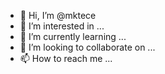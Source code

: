 - 👋 Hi, I’m @mktece
- 👀 I’m interested in ...
- 🌱 I’m currently learning ...
- 💞️ I’m looking to collaborate on ...
- 📫 How to reach me ...

<!---
mktece/mktece is a ✨ special ✨ repository because its `README.md` (this file) appears on your GitHub profile.
You can click the Preview link to take a look at your changes.
--->
